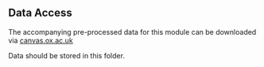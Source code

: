 ## Data Access
The accompanying pre-processed data for this module can be downloaded via 
[canvas.ox.ac.uk](https://canvas.ox.ac.uk/courses/124779/files/3520262?wrap=1) <br>

Data should be stored in this folder. 
